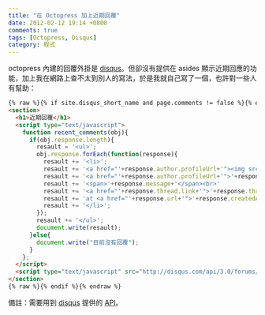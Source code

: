 ```yaml
---
title: "在 Octopress 加上近期回覆"
date: 2012-02-12 19:14 +0800
comments: true
tags: [Octopress, Disqus]
category: 程式
---
```


[disqus]: http://disqus.com

octopress 內建的回覆外掛是 [disqus]。但卻沒有提供在 asides 顯示近期回應的功能，加上我在網路上查不太到別人的寫法，於是我就自己寫了一個，也許對一些人有幫助：

``` html \source\_includes\custom\asides\recent_comments.html
{% raw %}{% if site.disqus_short_name and page.comments != false %}{% endraw %}
<section>
  <h1>近期回覆</h1>
  <script type="text/javascript">
    function recent_comments(obj){
      if(obj.response.length){
        resault = '<ul>';
        obj.response.forEach(function(response){
          resault += '<li>';
          resault += '<a href="'+response.author.profileUrl+'"><img src="'+response.author.avatar.permalink+'" width=32 height=32 style="float: left; margin-right: 5px;"></a>';
          resault += '<a href="'+response.author.profileUrl+'">'+response.author.name+'</a>：';
          resault += '<span>'+response.message+'</span><br>'
          resault += '<a href="'+response.thread.link+'">'+response.thread.title+'</a><br>'
          resault += 'at <a href="'+response.url+'">'+response.createdAt+'</a>'
          resault += '</li>';
        });
        resault += '</ul>';
        document.write(resault);
      }else{
        document.write("目前沒有回覆");
      }
    };
  </script>
  <script type="text/javascript" src="http://disqus.com/api/3.0/forums/listPosts.jsonp?forum={{ site.disqus_short_name }}&api_key=IVQOSOjZknRNZi3rYa3gxFA5CCLjuGP9ojHi3TSeUenFl2mckhh3gl9k9NqGDetu&related=thread&callback=recent_comments"></script>
</section>
{% raw %}{% endif %}{% endraw %}
```

備註：需要用到 [disqus] 提供的 [API](http://disqus.com/api)。